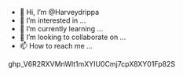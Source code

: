- 👋 Hi, I’m @Harveydrippa
- 👀 I’m interested in ...
- 🌱 I’m currently learning ...
- 💞️ I’m looking to collaborate on ...
- 📫 How to reach me ...

<!---
Harveydrippa/Harveydrippa is a ✨ special ✨ repository because its `README.md` (this file) appears on your GitHub profile.
You can click the Preview link to take a look at your changes.
--->
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

